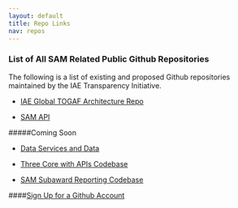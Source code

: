 ```yaml
---
layout: default
title: Repo Links
nav: repos
---
```







### List of All SAM Related Public Github Repositories


The following is a list of existing and proposed Github repositories maintained by the IAE Transparency Initiative. 





+ [IAE Global TOGAF Architecture Repo](https://github.com/GSA/IAE-Architecture)

+ [SAM API](https://github.com/GSA/sam_api)

#####Coming Soon

+ [Data Services and Data](https://#)

+ [Three Core with APIs Codebase](#)

+ [SAM Subaward Reporting Codebase](https://#)



####[Sign Up for a Github Account](https://github.com/)




